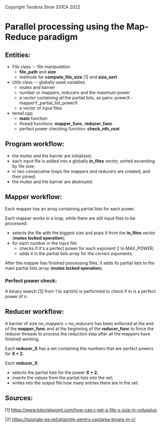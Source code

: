 Copyright Teodora Stroe 331CA 2022

# Parallel processing using the Map-Reduce paradigm

## Entities:
- File class -- file manipulation
    - **file_path** and **size**
	- methods for **compute_file_size** [1] and **size_sort**
- Utils class -- globally used variables
	- mutex and barrier
	- number or mappers, reducers and the maximum power
	- a vector containing all the partial lists, as pairs: powerX - mapperY_partial_list_powerX
	- a vector of input files
- tema1.cpp
	- **main** function
	- thread functions: **mapper_func**, **reducer_func**
	- perfect power checking function: **check_nth_root**

## Program workflow:

- the mutex and the barrier are initialized;
- each input file is added into a globally **in_files** vector, sorted ascending by file size;
- in two consecutive loops the mappers and reducers are created, and then joined;
- the mutex and the barrier are destroyed.

## Mapper workflow:

Each mapper has an array containing partial lists for each power.

Each mapper works in a loop, while there are still input files to be processed:
- selects the file with the biggest size and pops it from the **in_files** vector (**mutex locked operation**);
- for each number in the input file:
	- checks if it's a perfect power for each exponent 2 to MAX_POWER;
	- adds it in the partial lists array for the correct exponents.

After the mapper has finished processing files, it adds its partial lists to the main partial lists array (**mutex locked operation**).

### Perfect power check:

A binary search [2] from 1 to sqrt(m) is performed to check if m is a perfect power of n.

## Reducer workflow:

A barrier of size *no_mappers + no_reducers* has been enforced at the end of the **mapper_func** and at the beginning of the **reducer_func** to force the reducer threads to process the reduction step after all the mappers have finished working.

Each **reducer_X** has a set containing the numbers that are perfect powers for **X + 2**.

Each **reducer_X**:
- selects the partial lists for the power **X + 2**;
- inserts the values from the partial lists into the set;
- writes into the output file how many entries there are in the set.

## Sources:

[1] https://www.tutorialspoint.com/how-can-i-get-a-file-s-size-in-cplusplus

[2] https://tutoriale-pe.net/algoritm-pentru-cautarea-binara-in-c/
